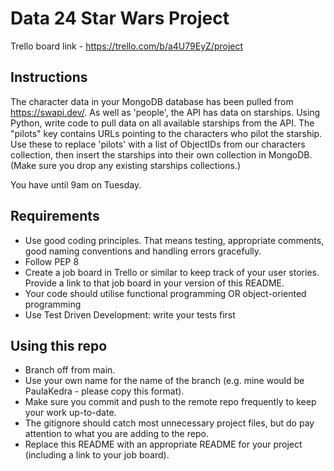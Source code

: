 # Data 24 Star Wars Project

Trello board link - https://trello.com/b/a4U79EyZ/project

## Instructions

The character data in your MongoDB database has been pulled from https://swapi.dev/.
As well as 'people', the API has data on starships.
Using Python, write code to pull data on all available starships from the API.
The "pilots" key contains URLs pointing to the characters who pilot the starship.
Use these to replace 'pilots' with a list of ObjectIDs from our characters collection, then insert the starships into their own collection in MongoDB.
(Make sure you drop any existing starships collections.)

You have until 9am on Tuesday.

## Requirements

- Use good coding principles.  That means testing, appropriate comments, good naming conventions and handling errors gracefully.
- Follow PEP 8
- Create a job board in Trello or similar to keep track of your user stories.  Provide a link to that job board in your version of this README.
- Your code should utilise functional programming OR object-oriented programming
- Use Test Driven Development: write your tests first

## Using this repo

- Branch off from main.
- Use your own name for the name of the branch (e.g. mine would be PaulaKedra - please copy this format).
- Make sure you commit and push to the remote repo frequently to keep your work up-to-date.
- The gitignore should catch most unnecessary project files, but do pay attention to what you are adding to the repo.
- Replace this README with an appropriate README for your project (including a link to your job board).
